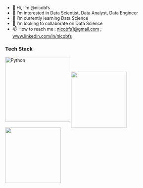 - 👋 Hi, I’m @nicobfs
- 👀 I’m interested in Data Scientist, Data Analyst, Data Engineer
- 🌱 I’m currently learning Data Science
- 💞️ I’m looking to collaborate on Data Science
- 📫 How to reach me : nicobfs1@gmail.com ; www.linkedin.com/in/nicobfs


### Tech Stack
  <a href="#"><img align="left" alt="Python" title="Python" width="210px" src="https://upload.wikimedia.org/wikipedia/commons/f/f8/Python_logo_and_wordmark.svg" /></a>
    <br>
  <br>

<p align="left">
<a href="https://github.com/nicobfs">
  <img height="180em" src="https://github-readme-stats-eight-theta.vercel.app/api?username=nicobfs&show_icons=true&theme=algolia&include_all_commits=true&count_private=true"/>
  <img height="180em" src="https://github-readme-stats-eight-theta.vercel.app/api/top-langs/?username=nicobfs&layout=compact&langs_count=8&theme=algolia"/>
</a>
</p>

<!---
nicobfs/nicobfs is a ✨ special ✨ repository because its `README.md` (this file) appears on your GitHub profile.
You can click the Preview link to take a look at your changes.
--->
